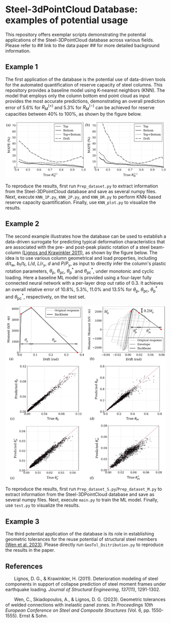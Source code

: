 # Steel-3dPointCloud Database: examples of potential usage
This repository offers exemplar scripts demonstrating the potential applications of the Steel-3DPointCloud database across various fields. Please refer to ## link to the data paper ## for more detailed background information.

## Example 1

The first application of the database is the potential use of data-driven tools for the automated quantification of reserve capacity of steel columns. This repository provides a baseline model using K-nearest neighbors (KNN). The model that employs only the column bottom end point cloud as input provides the most accurate predictions, demonstrating an overall prediction error of 5.6% for $R_\mathrm{M}^{(+)}$ and 5.3% for $R_\mathrm{M}^{(-)}$ can be achieved for reserve capacities between 40% to 100%, as shown by the figure below.

<p align="center">
    <img src="FIG3/17.JPG" alt="img1" width="800">
</p>

To reproduce the results, first run `Prep_dataset.py` to extract information from the Steel-3DPointCloud database and save as several numpy files. Next, execute `KNN_1P.py`, `KNN_2P.py`, and `KNN_DR.py` to perform KNN-based reserve capacity quantification. Finally, use `KNN_plot.py` to visualize the results.

## Example 2

The second example illustrates how the database can be used to establish a data-driven surrogate for predicting typical deformation characteristics that are associated with the pre- and post-peak plastic rotation of a steel beam-column [(Lignos and Krawinkler 2011)], as shown by the figure below. The idea is to use various column geometrical and load properties, including $d/t_\mathrm{w}$, $b_\mathrm{f}/t_\mathrm{f}$, $L/d$, $L/r_\mathrm{y}$, $d$ and $P/P_\mathrm{y}$, as input to directly infer the column's plastic rotation parameters, $\theta_\mathrm{p}$, $\theta_\mathrm{pc}$, $\theta^{*}_\mathrm{p}$ and $\theta^*_\mathrm{pc}$, under monotonic and cyclic loading. Here a baseline ML model is provided using a four-layer fully connected neural network with a per-layer drop out ratio of 0.3. It achieves an overall relative error of 10.8%, 5.3%, 11.0% and 13.5% for $\theta_\mathrm{p}$, $\theta_\mathrm{pc}$, $\theta^*_\mathrm{p}$ and $\theta^*_\mathrm{pc}$, respectively, on the test set.

<p align="center">
    <img src="FIG3/18.jpg" alt="img1" width="800">
</p>

To reproduce the results, first run `Prep_dataset_S.py`/`Prep_dataset_M.py` to extract information from the Steel-3DPointCloud database and save as several numpy files. Next, execute `main.py` to train the ML model. Finally, use `test.py` to visualize the results.

## Example 3

The third potential application of the database is its role in establishing geometric tolerances for the reuse potential of structural steel members [(Wen et al. 2023)]. Please directly run `GeoTol_Dsitribution.py` to reproduce the results in the paper.

## References

&nbsp;&nbsp;&nbsp;&nbsp;&nbsp;&nbsp; Lignos, D. G., & Krawinkler, H. (2011). Deterioration modeling of steel components in support of collapse prediction of steel moment frames under earthquake loading. *Journal of Structural Engineering*, *137*(11), 1291-1302.

&nbsp;&nbsp;&nbsp;&nbsp;&nbsp;&nbsp; Wen, C., Skiadopoulos, A., & Lignos, D. G. (2023). Geometric tolerances of welded connections with inelastic panel zones. In *Proceedings 10th European Conference on Steel and Composite Structures* (Vol. 6, pp. 1550-1555). Ernst & Sohn.

[(Lignos and Krawinkler 2011)]: https://ascelibrary.org/doi/full/10.1061/%28ASCE%29ST.1943-541X.0000376
[(Wen et al. 2023)]: https://onlinelibrary.wiley.com/doi/full/10.1002/cepa.2272
